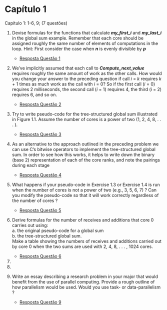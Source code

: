 # Capítulo 1

Capítulo 1: 1-6, 9; (7 questões)

1. Devise formulas for the functions that calculate **_my_first_i_** and **_my_last_i_** in the global sum example. Remember that each core should be assigned roughly the same number of elements of computations in the loop. Hint: First consider the case when **_n_** is evenly divisible by **_p_**
      - [Resposta Questão 1](question_1/Readme.md) 

2. We’ve implicitly assumed that each call to **_Compute_next_value_** requires roughly the same amount of work as the other calls. How would you change your answer to the preceding question if call _i_ = _k_ requires _k_ + 1 times as much work as the call with _i_ = 0? So if the first call (_i_ = 0) requires 2 milliseconds, the second call (_i_ = 1) requires 4, the third (_i_ = 2) requires 6, and so on.
      - [Resposta Questão 2](question_2/Readme.md)

3. Try to write pseudo-code for the tree-structured global sum illustrated in
Figure 1.1. Assume the number of cores is a power of two (1, 2, 4, 8, . . . ).
      - [Resposta Questão 3](question_3/Readme.md)

4. As an alternative to the approach outlined in the preceding problem we can use C’s bitwise operators to implement the tree-structured global sum. In order to see how this works, it helps to write down the binary (base 2) representation of each of the core ranks, and note the pairings during each stage
      - [Resposta Questão 4](question_4/Readme.md) 

5. What happens if your pseudo-code in Exercise 1.3 or Exercise 1.4 is run when the number of cores is not a power of two (e.g., 3, 5, 6, 7) ? Can you modify the
pseudo-code so that it will work correctly regardless of the number of cores ?
      - [Resposta Questão 5](question_5/Readme.md)

6. Derive formulas for the number of receives and additions that core 0 carries out using:  
   a. the original pseudo-code for a global sum  
   b. the tree-structured global sum.  
Make a table showing the numbers of receives and additions carried out by core
0 when the two sums are used with 2, 4, 8, . . . , 1024 cores.

      - [Resposta Questão 6](question_6/Readme.md)
  
7. 
8. 
  

9. Write an essay describing a research problem in your major that would benefit from the use of parallel computing. Provide a rough outline of how parallelism would be used. Would you use task- or data-parallelism ?
      - [Resposta Questão 9](question_9/Readme.md)
